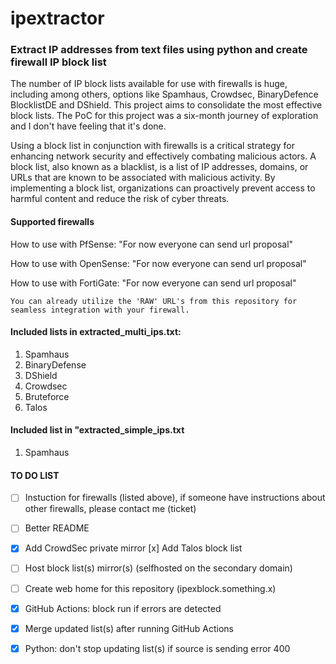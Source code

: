 # ipextractor #
### Extract IP addresses from text files using python and create firewall IP block list

The number of IP block lists available for use with firewalls is huge, including among others, options like Spamhaus, Crowdsec, BinaryDefence BlocklistDE and DShield. This project aims to consolidate the most effective block lists. The PoC for this project was a six-month journey of exploration and I don't have feeling that it's done.


Using a block list in conjunction with firewalls is a critical strategy for enhancing network security and effectively combating malicious actors. A block list, also known as a blacklist, is a list of IP addresses, domains, or URLs that are known to be associated with malicious activity. By implementing a block list, organizations can proactively prevent access to harmful content and reduce the risk of cyber threats.

#### Supported firewalls

How to use with PfSense: "For now everyone can send url proposal"

How to use with OpenSense: "For now everyone can send url proposal"

How to use with FortiGate: "For now everyone can send url proposal"

`` You can already utilize the 'RAW' URL's from this repository for seamless integration with your firewall. ``

#### Included lists in extracted_multi_ips.txt:

1. Spamhaus
2. BinaryDefense
3. DShield
4. Crowdsec
5. Bruteforce
6. Talos

#### Included list in "extracted_simple_ips.txt
1. Spamhaus

#### TO DO LIST

- [ ] Instuction for firewalls (listed above), if someone have instructions about other firewalls, please contact me (ticket)
- [ ] Better README
- [x] Add CrowdSec private mirror
  [x] Add Talos block list
- [ ] Host block list(s) mirror(s) (selfhosted on the secondary domain)
- [ ] Create web home for this repository (ipexblock.something.x)
- [x] GitHub Actions: block run if errors are detected
- [x] Merge updated list(s) after running GitHub Actions
- [x] Python: don't stop updating list(s) if source is sending error 400

